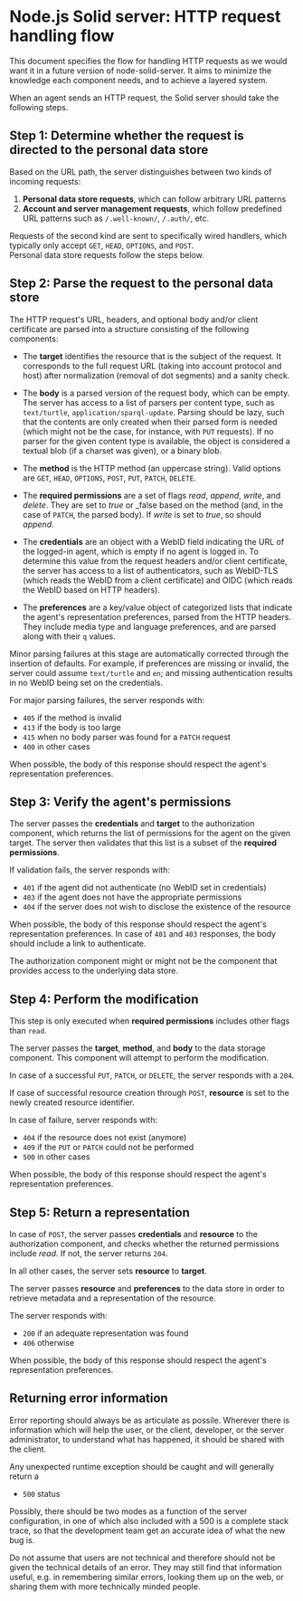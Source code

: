 # Node.js Solid server: HTTP request handling flow

This document specifies the flow for handling HTTP requests
as we would want it in a future version of node-solid-server.
It aims to minimize the knowledge each component needs,
and to achieve a layered system.

When an agent sends an HTTP request,
the Solid server should take the following steps.

## Step 1: Determine whether the request is directed to the personal data store
Based on the URL path, the server distinguishes between two kinds of incoming requests:
1. **Personal data store requests**, which can follow arbitrary URL patterns
2. **Account and server management requests**, which follow predefined URL patterns such as `/.well-known/`, `/.auth/`, etc.

Requests of the second kind are sent to specifically wired handlers,
which typically only accept `GET`, `HEAD`, `OPTIONS`, and `POST`.
<br>
Personal data store requests follow the steps below.

## Step 2: Parse the request to the personal data store
The HTTP request's URL, headers, and optional body and/or client certificate
are parsed into a structure consisting of the following components:

- The **target** identifies the resource that is the subject of the request.
  It corresponds to the full request URL
  (taking into account protocol and host)
  after normalization (removal of dot segments)
  and a sanity check.

- The **body** is a parsed version of the request body, which can be empty.
  The server has access to a list of parsers per content type,
  such as `text/turtle`, `application/sparql-update`.
  Parsing should be lazy,
  such that the contents are only created when their parsed form is needed
  (which might not be the case, for instance, with `PUT` requests).
  If no parser for the given content type is available,
  the object is considered a textual blob (if a charset was given),
  or a binary blob.

- The **method** is the HTTP method (an uppercase string).
  Valid options are
  `GET`, `HEAD`, `OPTIONS`, `POST`, `PUT`, `PATCH`, `DELETE`.

- The **required permissions** are a set of flags
  _read_, _append_, _write_, and _delete_.
  They are set to _true_ or _false based on the method
  (and, in the case of `PATCH`, the parsed body).
  If _write_ is set to _true_, so should _append_.

- The **credentials** are an object
  with a WebID field indicating the URL of the logged-in agent,
  which is empty if no agent is logged in.
  To determine this value from the request headers and/or client certificate,
  the server has access to a list of authenticators,
  such as WebID-TLS (which reads the WebID from a client certificate)
  and OIDC (which reads the WebID based on HTTP headers).

- The **preferences** are a key/value object of categorized lists
  that indicate the agent's representation preferences,
  parsed from the HTTP headers.
  They include media type and language preferences,
  and are parsed along with their `q` values.

Minor parsing failures at this stage
are automatically corrected through the insertion of defaults.
For example, if preferences are missing or invalid,
the server could assume `text/turtle` and `en`;
and missing authentication results in no WebID being set on the credentials.

For major parsing failures, the server responds with:
- `405` if the method is invalid
- `413` if the body is too large
- `415` when no body parser was found for a `PATCH` request
- `400` in other cases

When possible,
the body of this response should respect
the agent's representation preferences.

## Step 3: Verify the agent's permissions
The server passes the **credentials** and **target**
to the authorization component,
which returns the list of permissions for the agent on the given target.
The server then validates that this list
is a subset of the **required permissions**.

If validation fails, the server responds with:
- `401` if the agent did not authenticate (no WebID set in credentials)
- `403` if the agent does not have the appropriate permissions
- `404` if the server does not wish to disclose the existence of the resource

When possible,
the body of this response should respect
the agent's representation preferences.
In case of `401` and `403` responses,
the body should include a link to authenticate.

The authorization component might or might not be the component
that provides access to the underlying data store.

## Step 4: Perform the modification
This step is only executed
when **required permissions** includes other flags than `read`.

The server passes the **target**, **method**, and **body**
to the data storage component.
This component will attempt to perform the modification.

In case of a successful `PUT`, `PATCH`, or `DELETE`,
the server responds with a `204`.

If case of successful resource creation through `POST`,
**resource** is set to the newly created resource identifier.

In case of failure, server responds with:
- `404` if the resource does not exist (anymore)
- `409` if the `PUT` or `PATCH` could not be performed
- `500` in other cases

When possible,
the body of this response should respect
the agent's representation preferences.

## Step 5: Return a representation
In case of `POST`,
the server passes **credentials** and **resource** 
to the authorization component,
and checks whether the returned permissions include _read_.
If not, the server returns `204`.

In all other cases,
the server sets **resource** to **target**.

The server passes **resource** and **preferences** to the data store
in order to retrieve metadata and a representation of the resource.

The server responds with:
- `200` if an adequate representation was found
- `406` otherwise

When possible,
the body of this response should respect
the agent's representation preferences.

## Returning error information

Error reporting should always be as articulate as possile. 
Wherever there is information which will help the user, or the client, developer, or the server administrator,
to understand what has happened, it should be shared with the client.

Any unexpected runtime exception should be caught and will generally return a

- `500` status

Possibly, there should be two modes as a function of the server configuration, in one of which 
also included with a 500 is a complete stack trace, so that the development team 
get an accurate idea of what the new bug is.  

Do not assume that users are not technical and therefore should not be given the technical details of an error.
They may still find that information useful, e.g. in remembering similar errors, looking them up on the web, or sharing them with more technically minded people.
